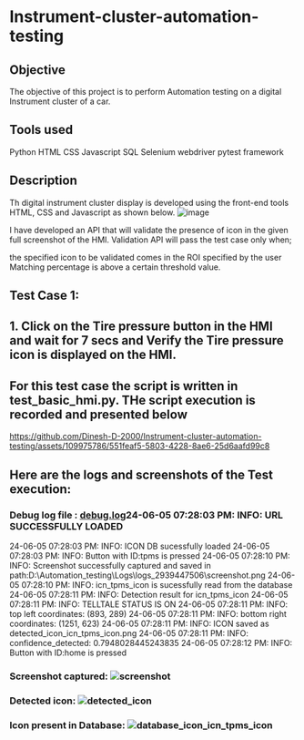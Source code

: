 # Instrument-cluster-automation-testing
## Objective
The objective of this project is to perform Automation testing on a digital Instrument cluster of a car.
## Tools used
Python
HTML
CSS
Javascript
SQL
Selenium webdriver
pytest framework

## Description

Th digital instrument cluster display is developed using the front-end tools HTML, CSS and Javascript as shown below.
![image](https://github.com/Dinesh-D-2000/Instrument-cluster-automation-testing/assets/109975786/dc42240c-5320-431b-b646-76678dc88259)



I have developed an API that will validate the presence of icon in the given full screenshot of the HMI. 
Validation API will pass the test case only when;

the specified icon to be validated comes in the ROI specified by the user
Matching percentage is above a certain threshold value.

## Test Case 1:
## 1. Click on the Tire pressure button in the HMI and wait for 7 secs and Verify the Tire pressure icon is displayed on the HMI.

## For this test case the script is written in test_basic_hmi.py. THe script execution is recorded and presented below




https://github.com/Dinesh-D-2000/Instrument-cluster-automation-testing/assets/109975786/551feaf5-5803-4228-8ae6-25d6aafd99c8




## Here are the logs and screenshots of the Test execution:

### Debug log file : [debug.log](https://github.com/user-attachments/files/15589799/debug.log)24-06-05 07:28:03 PM: INFO: URL SUCCESSFULLY LOADED
24-06-05 07:28:03 PM: INFO: ICON DB sucessfully loaded
24-06-05 07:28:03 PM: INFO: Button with ID:tpms is pressed
24-06-05 07:28:10 PM: INFO: Screenshot successfully captured and saved in path:D:\Automation_testing\Logs\logs_2939447506\screenshot.png
24-06-05 07:28:10 PM: INFO: icn_tpms_icon is sucessfully read from the database
24-06-05 07:28:11 PM: INFO: Detection result for icn_tpms_icon
24-06-05 07:28:11 PM: INFO: TELLTALE STATUS IS ON
24-06-05 07:28:11 PM: INFO: top left coordinates: (893, 289)
24-06-05 07:28:11 PM: INFO: bottom right coordinates: (1251, 623)
24-06-05 07:28:11 PM: INFO: ICON saved as detected_icon_icn_tpms_icon.png
24-06-05 07:28:11 PM: INFO: confidence_detected: 0.7948028445243835
24-06-05 07:28:12 PM: INFO: Button with ID:home is pressed

### Screenshot captured: ![screenshot](https://github.com/Dinesh-D-2000/Instrument-cluster-automation-testing/assets/109975786/dc4187f7-cd67-4c43-a6d8-e89d3e7c13a8)
### Detected icon: ![detected_icon](https://github.com/Dinesh-D-2000/Instrument-cluster-automation-testing/assets/109975786/9c7401a0-2ed5-4778-8143-0df7e9a2d51e)
### Icon present in Database: ![database_icon_icn_tpms_icon](https://github.com/Dinesh-D-2000/Instrument-cluster-automation-testing/assets/109975786/488b582c-1c4e-4b9c-96a6-a43248756ed9)










